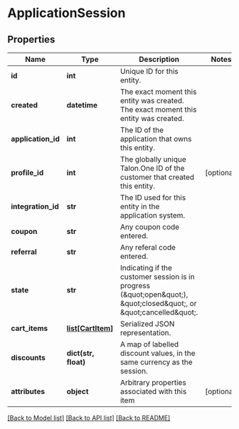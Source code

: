 # ApplicationSession

## Properties
Name | Type | Description | Notes
------------ | ------------- | ------------- | -------------
**id** | **int** | Unique ID for this entity. | 
**created** | **datetime** | The exact moment this entity was created. The exact moment this entity was created. | 
**application_id** | **int** | The ID of the application that owns this entity. | 
**profile_id** | **int** | The globally unique Talon.One ID of the customer that created this entity. | [optional] 
**integration_id** | **str** | The ID used for this entity in the application system. | 
**coupon** | **str** | Any coupon code entered. | 
**referral** | **str** | Any referal code entered. | 
**state** | **str** | Indicating if the customer session is in progress (\&quot;open\&quot;), \&quot;closed\&quot;, or \&quot;cancelled\&quot;. | 
**cart_items** | [**list[CartItem]**](CartItem.md) | Serialized JSON representation. | 
**discounts** | **dict(str, float)** | A map of labelled discount values, in the same currency as the session. | 
**attributes** | **object** | Arbitrary properties associated with this item | [optional] 

[[Back to Model list]](../README.md#documentation-for-models) [[Back to API list]](../README.md#documentation-for-api-endpoints) [[Back to README]](../README.md)


